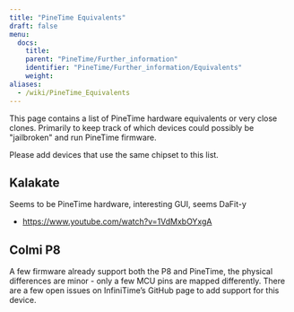 ```yaml
---
title: "PineTime Equivalents"
draft: false
menu:
  docs:
    title:
    parent: "PineTime/Further_information"
    identifier: "PineTime/Further_information/Equivalents"
    weight:
aliases:
  - /wiki/PineTime_Equivalents
---
```


This page contains a list of PineTime hardware equivalents or very close clones. Primarily to keep track of which devices could possibly be "jailbroken" and run PineTime firmware.

Please add devices that use the same chipset to this list.

## Kalakate

Seems to be PineTime hardware, interesting GUI, seems DaFit-y

* https://www.youtube.com/watch?v=1VdMxbOYxgA

## Colmi P8

A few firmware already support both the P8 and PineTime, the physical differences are minor - only a few MCU pins are mapped differently. There are a few open issues on InfiniTime’s GitHub page to add support for this device.
